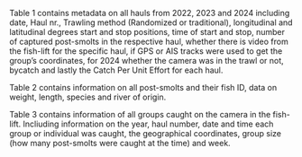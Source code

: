 Table 1 contains metadata on all hauls from 2022, 2023 and 2024 including date, Haul nr., Trawling method (Randomized or traditional), longitudinal and latitudinal degrees start and stop positions, time of start and stop, number of captured post-smolts in the respective haul, whether there is video from the fish-lift for the specific haul, if GPS or AIS tracks were used to get the group’s coordinates, for 2024 whether the camera was in the trawl or not, bycatch and lastly the Catch Per Unit Effort for each haul.

Table 2 contains information on all post-smolts and their fish ID, data on weight, length, species and river of origin.

Table 3 contains information of all groups caught on the camera in the fish-lift. Incliuding information on the year, haul number, date and time each group or individual was caught, the geographical coordinates, group size (how many post-smolts were caught at the time) and week.
